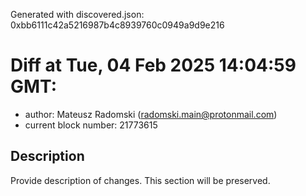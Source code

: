 Generated with discovered.json: 0xbb6111c42a5216987b4c8939760c0949a9d9e216

# Diff at Tue, 04 Feb 2025 14:04:59 GMT:

- author: Mateusz Radomski (<radomski.main@protonmail.com>)
- current block number: 21773615

## Description

Provide description of changes. This section will be preserved.
